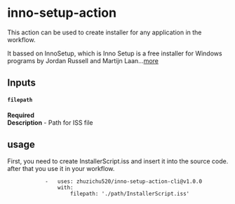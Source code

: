 # inno-setup-action

This action can be used to create installer for any application in the workflow.

It bassed on InnoSetup, which is Inno Setup is a free installer for Windows programs by Jordan Russell and Martijn Laan...[more](https://jrsoftware.org/isinfo.php)


## Inputs 
#### `filepath`
**Required**  
**Description** - Path for ISS file


## usage 
First, you need to create InstallerScript.iss and insert it into the source code.
after that you use it in your workflow.

```
            -   uses: zhuzichu520/inno-setup-action-cli@v1.0.0
                with: 
                    filepath: './path/InstallerScript.iss'
```
